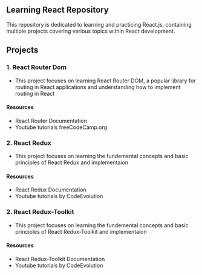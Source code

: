 
## Learning React Repository

This repository is dedicated to learning and practicing React.js, containing multiple projects covering various topics within React development.


## Projects

### 1. React Router Dom
    
- This project focuses on learning React Router DOM, a popular library for routing in React applications and understanding how to implement routing in React

#### Resources

-  React Router Documentation
-  Youtube tutorials freeCodeCamp.org

### 2. React Redux

- This project focuses on learning the fundemental concepts and basic principles of React Redux and implementaion 

#### Resources

-  React Redux Documentation
-  Youtube tutorials by CodeEvolution

  ### 2. React Redux-Toolkit

- This project focuses on learning the fundemental concepts and basic principles of React Redux-Toolkit and implementaion 

#### Resources

-  React Redux-Toolkit Documentation
-  Youtube tutorials by CodeEvolution
  
